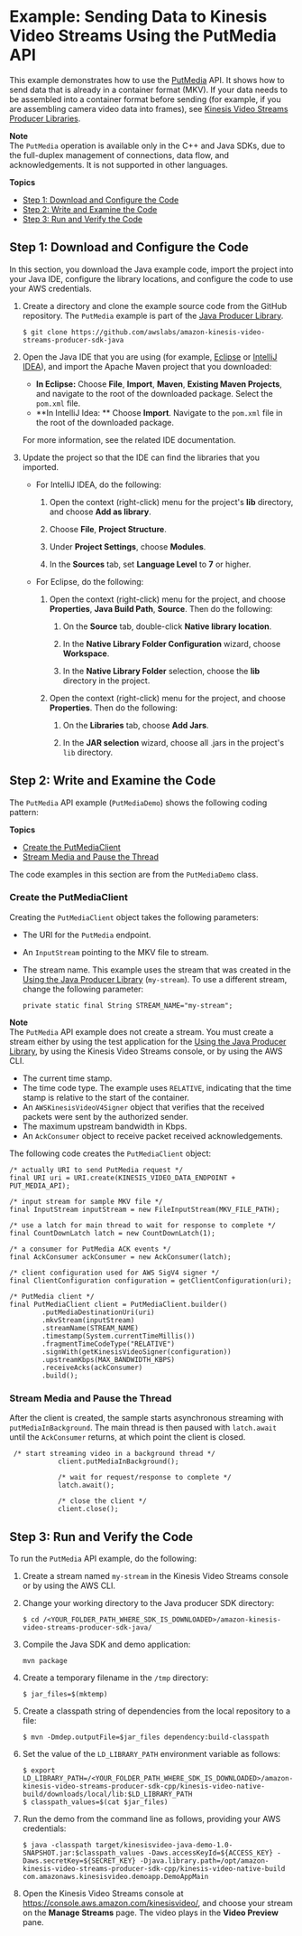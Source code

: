 # Example: Sending Data to Kinesis Video Streams Using the PutMedia API<a name="examples-putmedia"></a>

This example demonstrates how to use the [PutMedia](http://docs.aws.amazon.com/kinesisvideostreams/latest/dg/API_dataplane_PutMedia.html) API\. It shows how to send data that is already in a container format \(MKV\)\. If your data needs to be assembled into a container format before sending \(for example, if you are assembling camera video data into frames\), see [Kinesis Video Streams Producer Libraries](producer-sdk.md)\.

**Note**  
The `PutMedia` operation is available only in the C\+\+ and Java SDKs, due to the full\-duplex management of connections, data flow, and acknowledgements\. It is not supported in other languages\.

**Topics**
+ [Step 1: Download and Configure the Code](#examples-putmedia-download)
+ [Step 2: Write and Examine the Code](#examples-putmedia-write)
+ [Step 3: Run and Verify the Code](#examples-putmedia-run)

## Step 1: Download and Configure the Code<a name="examples-putmedia-download"></a>

In this section, you download the Java example code, import the project into your Java IDE, configure the library locations, and configure the code to use your AWS credentials\.

1. Create a directory and clone the example source code from the GitHub repository\. The `PutMedia` example is part of the [Java Producer Library](producer-sdk-javaapi.md)\.

   ```
   $ git clone https://github.com/awslabs/amazon-kinesis-video-streams-producer-sdk-java
   ```

1. Open the Java IDE that you are using \(for example, [Eclipse](http://www.eclipse.org/) or [IntelliJ IDEA](https://www.jetbrains.com/idea/)\), and import the Apache Maven project that you downloaded: 
   + **In Eclipse:** Choose **File**, **Import**, **Maven**, **Existing Maven Projects**, and navigate to the root of the downloaded package\. Select the `pom.xml` file\.
   + **In IntelliJ Idea: ** Choose **Import**\. Navigate to the `pom.xml` file in the root of the downloaded package\.

    For more information, see the related IDE documentation\.

1. Update the project so that the IDE can find the libraries that you imported\.
   + For IntelliJ IDEA, do the following:

     1. Open the context \(right\-click\) menu for the project's **lib** directory, and choose **Add as library**\.

     1. Choose **File**, **Project Structure**\. 

     1. Under **Project Settings**, choose **Modules**\. 

     1. In the **Sources** tab, set **Language Level** to **7** or higher\.
   + For Eclipse, do the following:

     1. Open the context \(right\-click\) menu for the project, and choose **Properties**, **Java Build Path**, **Source**\. Then do the following:

        1. On the **Source** tab, double\-click **Native library location**\.

        1. In the **Native Library Folder Configuration** wizard, choose **Workspace**\.

        1. In the **Native Library Folder** selection, choose the **lib** directory in the project\.

     1. Open the context \(right\-click\) menu for the project, and choose **Properties**\. Then do the following:

        1. On the **Libraries** tab, choose **Add Jars**\.

        1. In the **JAR selection** wizard, choose all \.jars in the project's `lib` directory\.

## Step 2: Write and Examine the Code<a name="examples-putmedia-write"></a>

The `PutMedia` API example \(`PutMediaDemo`\) shows the following coding pattern:

**Topics**
+ [Create the PutMediaClient](#producersdk-javaapi-writecode-putmediaapi-putmediaclient)
+ [Stream Media and Pause the Thread](#producersdk-javaapi-writecode-putmediaapi-run)

The code examples in this section are from the `PutMediaDemo` class\.

### Create the PutMediaClient<a name="producersdk-javaapi-writecode-putmediaapi-putmediaclient"></a>

Creating the `PutMediaClient` object takes the following parameters:
+ The URI for the `PutMedia` endpoint\.
+ An `InputStream` pointing to the MKV file to stream\.
+ The stream name\. This example uses the stream that was created in the [Using the Java Producer Library](producer-sdk-javaapi.md) \(`my-stream`\)\. To use a different stream, change the following parameter:

  ```
  private static final String STREAM_NAME="my-stream";
  ```
**Note**  
The `PutMedia` API example does not create a stream\. You must create a stream either by using the test application for the [Using the Java Producer Library](producer-sdk-javaapi.md), by using the Kinesis Video Streams console, or by using the AWS CLI\.
+ The current time stamp\.
+ The time code type\. The example uses `RELATIVE`, indicating that the time stamp is relative to the start of the container\.
+ An `AWSKinesisVideoV4Signer` object that verifies that the received packets were sent by the authorized sender\.
+ The maximum upstream bandwidth in Kbps\.
+ An `AckConsumer` object to receive packet received acknowledgements\.

The following code creates the `PutMediaClient` object:

```
/* actually URI to send PutMedia request */
final URI uri = URI.create(KINESIS_VIDEO_DATA_ENDPOINT + PUT_MEDIA_API);

/* input stream for sample MKV file */
final InputStream inputStream = new FileInputStream(MKV_FILE_PATH);

/* use a latch for main thread to wait for response to complete */
final CountDownLatch latch = new CountDownLatch(1);

/* a consumer for PutMedia ACK events */
final AckConsumer ackConsumer = new AckConsumer(latch);

/* client configuration used for AWS SigV4 signer */
final ClientConfiguration configuration = getClientConfiguration(uri);

/* PutMedia client */
final PutMediaClient client = PutMediaClient.builder()
        .putMediaDestinationUri(uri)
        .mkvStream(inputStream)
        .streamName(STREAM_NAME)
        .timestamp(System.currentTimeMillis())
        .fragmentTimeCodeType("RELATIVE")
        .signWith(getKinesisVideoSigner(configuration))
        .upstreamKbps(MAX_BANDWIDTH_KBPS)
        .receiveAcks(ackConsumer)
        .build();
```

### Stream Media and Pause the Thread<a name="producersdk-javaapi-writecode-putmediaapi-run"></a>

After the client is created, the sample starts asynchronous streaming with `putMediaInBackground`\. The main thread is then paused with `latch.await` until the `AckConsumer` returns, at which point the client is closed\.

```
 /* start streaming video in a background thread */
            client.putMediaInBackground();

            /* wait for request/response to complete */
            latch.await();

            /* close the client */
            client.close();
```

## Step 3: Run and Verify the Code<a name="examples-putmedia-run"></a>

To run the `PutMedia` API example, do the following:

1. Create a stream named `my-stream` in the Kinesis Video Streams console or by using the AWS CLI\.

1. Change your working directory to the Java producer SDK directory:

   ```
   $ cd /<YOUR_FOLDER_PATH_WHERE_SDK_IS_DOWNLOADED>/amazon-kinesis-video-streams-producer-sdk-java/
   ```

1. Compile the Java SDK and demo application:

   ```
   mvn package
   ```

1. Create a temporary filename in the `/tmp` directory:

   ```
   $ jar_files=$(mktemp)
   ```

1. Create a classpath string of dependencies from the local repository to a file:

   ```
   $ mvn -Dmdep.outputFile=$jar_files dependency:build-classpath
   ```

1. Set the value of the `LD_LIBRARY_PATH` environment variable as follows:

   ```
   $ export LD_LIBRARY_PATH=/<YOUR_FOLDER_PATH_WHERE_SDK_IS_DOWNLOADED>/amazon-kinesis-video-streams-producer-sdk-cpp/kinesis-video-native-build/downloads/local/lib:$LD_LIBRARY_PATH
   $ classpath_values=$(cat $jar_files)
   ```

1. Run the demo from the command line as follows, providing your AWS credentials:

   ```
   $ java -classpath target/kinesisvideo-java-demo-1.0-SNAPSHOT.jar:$classpath_values -Daws.accessKeyId=${ACCESS_KEY} -Daws.secretKey=${SECRET_KEY} -Djava.library.path=/opt/amazon-kinesis-video-streams-producer-sdk-cpp/kinesis-video-native-build com.amazonaws.kinesisvideo.demoapp.DemoAppMain
   ```

1. Open the Kinesis Video Streams console at [https://console\.aws\.amazon\.com/kinesisvideo/](https://console.aws.amazon.com/kinesisvideo/), and choose your stream on the **Manage Streams** page\. The video plays in the **Video Preview** pane\.